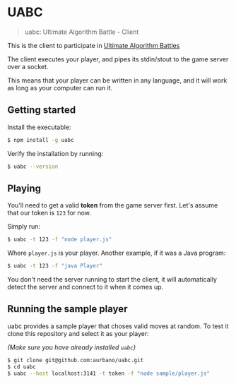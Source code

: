 # UABC
> uabc: Ultimate Algorithm Battle - Client

This is the client to participate in [Ultimate Algorithm Battles](https://github.com/aurbano/ultimate-ttt-server)

The client executes your player, and pipes its stdin/stout to the game server over a socket.

This means that your player can be written in any language, and it will work as long as your computer can run it.

## Getting started

Install the executable:

```bash
$ npm install -g uabc
```
Verify the installation by running:

```bash
$ uabc --version
```

## Playing

You'll need to get a valid **token** from the game server first. Let's assume that our token is `123` for now.

Simply run:

```bash
$ uabc -t 123 -f "node player.js"
```

Where `player.js` is your player. Another example, if it was a Java program:

```bash
$ uabc -t 123 -f "java Player"
```

You don't need the server running to start the client, it will automatically detect the server and connect to it when it comes up.

## Running the sample player

uabc provides a sample player that choses valid moves at random. To test it clone this repository and select it as your player:

*(Make sure you have already installed `uabc`)*

```bash
$ git clone git@github.com:aurbano/uabc.git
$ cd uabc
$ uabc --host localhost:3141 -t token -f "node sample/player.js"
```